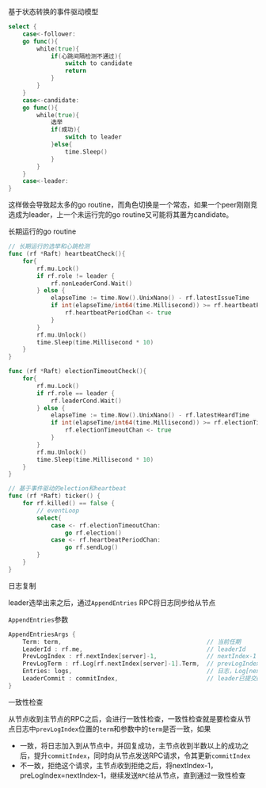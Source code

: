基于状态转换的事件驱动模型

```go
select {
	case<-follower:
    go func(){
        while(true){
            if(心跳间隔检测不通过){
                switch to candidate 
                return
            }
        }
    }
    case<-candidate:
    go func(){
        while(true){
            选举
            if(成功){
                switch to leader
            }else{
                time.Sleep()
            }
    	}
    }
    case<-leader:
}
```

这样做会导致起太多的go routine，而角色切换是一个常态，如果一个peer刚刚竞选成为leader，上一个未运行完的go routine又可能将其置为candidate。

长期运行的go routine

```go
// 长期运行的选举和心跳检测
func (rf *Raft) heartbeatCheck(){
	for{
		rf.mu.Lock()
		if rf.role != leader {
			rf.nonLeaderCond.Wait()
		} else {
			elapseTime := time.Now().UnixNano() - rf.latestIssueTime
			if int(elapseTime/int64(time.Millisecond)) >= rf.heartbeatPeriod {
				rf.heartbeatPeriodChan <- true
			}
		}
		rf.mu.Unlock()
		time.Sleep(time.Millisecond * 10)
	}
}

func (rf *Raft) electionTimeoutCheck(){
	for{
		rf.mu.Lock()
		if rf.role == leader {
			rf.leaderCond.Wait()
		} else {
			elapseTime := time.Now().UnixNano() - rf.latestHeardTime
			if int(elapseTime/int64(time.Millisecond)) >= rf.electionTimeout {
				rf.electionTimeoutChan <- true
			}
		}
		rf.mu.Unlock()
		time.Sleep(time.Millisecond * 10)
	}
}

// 基于事件驱动的election和heartbeat
func (rf *Raft) ticker() {
	for rf.killed() == false {
		// eventLoop
		select{
			case <- rf.electionTimeoutChan:
				go rf.election()
			case <- rf.heartbeatPeriodChan:
				go rf.sendLog()
		}
	}
}
```

日志复制

leader选举出来之后，通过`AppendEntries` RPC将日志同步给从节点

`AppendEntries`参数

```go
AppendEntriesArgs {
    Term: term,											// 当前任期
    LeaderId : rf.me,									// leaderId
    PrevLogIndex : rf.nextIndex[server]-1,				// nextIndex-1
    PrevLogTerm : rf.Log[rf.nextIndex[server]-1].Term,	// prevLogIndex日志对应的term
    Entries: logs,										// 日志，Log[nextIndex, lastLogIndex)
    LeaderCommit : commitIndex,							// leader已提交的commitIndex
}
```

一致性检查

从节点收到主节点的RPC之后，会进行一致性检查，一致性检查就是要检查从节点日志中`prevLogIndex`位置的`term`和参数中的`term`是否一致，如果

- 一致，将日志加入到从节点中，并回复成功，主节点收到半数以上的成功之后，提升`commitIndex`，同时向从节点发送RPC请求，令其更新`commitIndex`
- 不一致，拒绝这个请求，主节点收到拒绝之后，将nextIndex-1，preLogIndex=nextIndex-1，继续发送`RPC`给从节点，直到通过一致性检查

